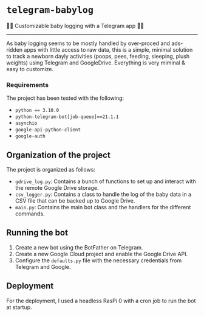 # `telegram-babylog`

👶🧾 Customizable baby logging with a Telegram app 🧾👶

---
As baby logging seems to be mostly handled by over-proced and ads-ridden apps with little access to raw data, this is a simple, minimal solution to track a newborn dayly activities (poops, pees, feeding, sleeping, plush weights) using Telegram and GoogleDrive. Everything is very miminal & easy to customize.


### Requirements
The project has been tested with the following:
- `python == 3.10.0`
- `python-telegram-bot[job-queue]==21.1.1`
- `asynchio`
- `google-api-python-client`
- `google-auth`


## Organization of the project
The project is organized as follows:
 - `gdrive_log.py`: Contains a bunch of functions to set up and interact with the remote Google Drive storage.
 - `csv_logger.py`: Contains a class to handle the log of the baby data in a CSV file that can be backed up to Google Drive.
 - `main.py`: Contains the main bot class and the handlers for the different commands.

## Running the bot
1. Create a new bot using the BotFather on Telegram.
2. Create a new Google Cloud project and enable the Google Drive API.
3. Configure the `defaults.py` file with the necessary credentials from Telegram and Google.

## Deployment
For the deployment, I used a headless RasPi 0 with a cron job to run the bot at startup.

